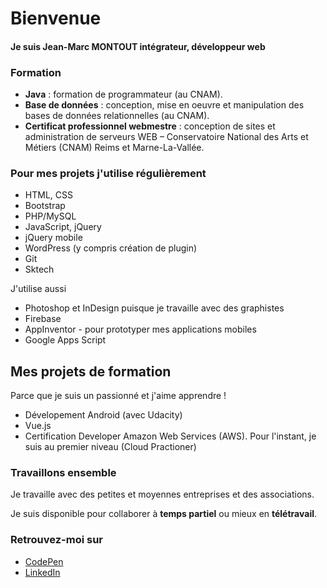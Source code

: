 # Bienvenue
#### Je suis Jean-Marc MONTOUT intégrateur, développeur web

### Formation
- **Java** : formation de programmateur (au CNAM).
- **Base de données** : conception, mise en oeuvre et manipulation des bases de données relationnelles (au CNAM).
- **Certificat professionnel webmestre** : conception de sites et administration de serveurs WEB – Conservatoire National des Arts et Métiers (CNAM) Reims et Marne-La-Vallée.

### Pour mes projets j'utilise régulièrement
- HTML, CSS
- Bootstrap
- PHP/MySQL
- JavaScript, jQuery
- jQuery mobile
- WordPress (y compris création de plugin)
- Git
- Sktech

J'utilise aussi
- Photoshop et InDesign puisque je travaille avec des graphistes
- Firebase
- AppInventor - pour prototyper mes applications mobiles
- Google Apps Script

## Mes projets de formation
Parce que je suis un passionné et j'aime apprendre !

- Dévelopement Android (avec Udacity)
- Vue.js
- Certification Developer Amazon Web Services (AWS). Pour l'instant, je suis au premier niveau (Cloud Practioner)

### Travaillons ensemble
Je travaille avec des petites et moyennes entreprises et des associations.

Je suis disponible pour collaborer à **temps partiel** ou mieux en **télétravail**.

### Retrouvez-moi sur
- [CodePen](https://codepen.io/jmarcm)
- [LinkedIn](www.linkedin.com/in/jean-marc-montout-9155ab17)
